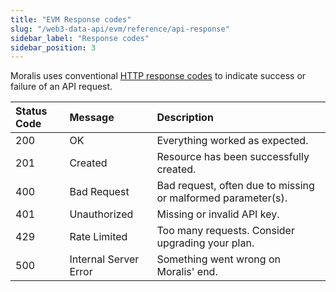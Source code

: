 ```yaml
---
title: "EVM Response codes"
slug: "/web3-data-api/evm/reference/api-response"
sidebar_label: "Response codes"
sidebar_position: 3
---
```


Moralis uses conventional [HTTP response codes](https://developer.mozilla.org/en-US/docs/Web/HTTP/Status) to indicate success or failure of an API request.

| Status Code | Message               | Description                                                  |
| :---------- | :-------------------- | :----------------------------------------------------------- |
| 200         | OK                    | Everything worked as expected.                               |
| 201         | Created               | Resource has been successfully created.                      |
| 400         | Bad Request           | Bad request, often due to missing or malformed parameter(s). |
| 401         | Unauthorized          | Missing or invalid API key.                                  |
| 429         | Rate Limited          | Too many requests. Consider upgrading your plan.             |
| 500         | Internal Server Error | Something went wrong on Moralis' end.                        |
